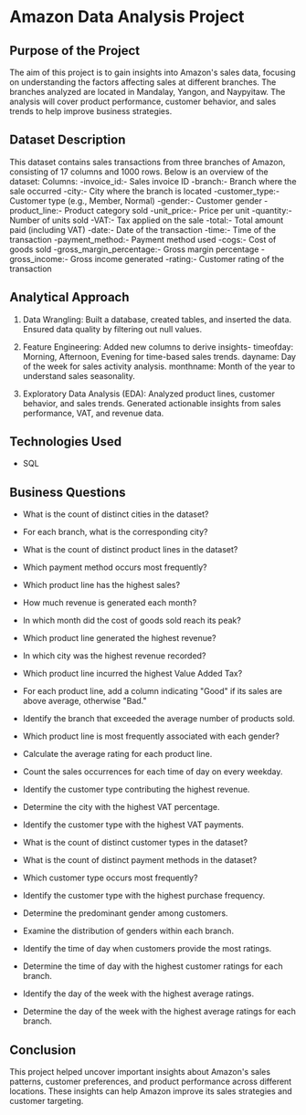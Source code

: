 # Amazon Data Analysis Project

## Purpose of the Project
The aim of this project is to gain insights into Amazon's sales data, focusing on understanding the factors affecting sales at different branches. The branches analyzed are located in Mandalay, Yangon, and Naypyitaw. The analysis will cover product performance, customer behavior, and sales trends to help improve business strategies.

## Dataset Description
This dataset contains sales transactions from three branches of Amazon, consisting of 17 columns and 1000 rows. Below is an overview of the dataset:
Columns:
-invoice_id:- Sales invoice ID
-branch:- Branch where the sale occurred
-city:- City where the branch is located
-customer_type:- Customer type (e.g., Member, Normal)
-gender:- Customer gender
-product_line:- Product category sold
-unit_price:- Price per unit
-quantity:- Number of units sold
-VAT:- Tax applied on the sale
-total:- Total amount paid (including VAT)
-date:- Date of the transaction
-time:- Time of the transaction
-payment_method:- Payment method used
-cogs:- Cost of goods sold
-gross_margin_percentage:- Gross margin percentage
-gross_income:- Gross income generated
-rating:- Customer rating of the transaction

## Analytical Approach
1. Data Wrangling:
Built a database, created tables, and inserted the data.
Ensured data quality by filtering out null values.

3. Feature Engineering:
Added new columns to derive insights-
timeofday: Morning, Afternoon, Evening for time-based sales trends.
dayname: Day of the week for sales activity analysis.
monthname: Month of the year to understand sales seasonality.

3. Exploratory Data Analysis (EDA):
Analyzed product lines, customer behavior, and sales trends.
Generated actionable insights from sales performance, VAT, and revenue data.

## Technologies Used
- SQL

## Business Questions
- What is the count of distinct cities in the dataset?

- For each branch, what is the corresponding city?

- What is the count of distinct product lines in the dataset?

- Which payment method occurs most frequently?

- Which product line has the highest sales?

- How much revenue is generated each month?

- In which month did the cost of goods sold reach its peak?

- Which product line generated the highest revenue?

- In which city was the highest revenue recorded?

- Which product line incurred the highest Value Added Tax?

- For each product line, add a column indicating "Good" if its sales are above average, otherwise "Bad."

- Identify the branch that exceeded the average number of products sold.

- Which product line is most frequently associated with each gender?

- Calculate the average rating for each product line.

- Count the sales occurrences for each time of day on every weekday.

- Identify the customer type contributing the highest revenue.

- Determine the city with the highest VAT percentage.

- Identify the customer type with the highest VAT payments.

- What is the count of distinct customer types in the dataset?

- What is the count of distinct payment methods in the dataset?

- Which customer type occurs most frequently?

- Identify the customer type with the highest purchase frequency.

- Determine the predominant gender among customers.

- Examine the distribution of genders within each branch.

- Identify the time of day when customers provide the most ratings.

- Determine the time of day with the highest customer ratings for each branch.

- Identify the day of the week with the highest average ratings.

- Determine the day of the week with the highest average ratings for each branch.

## Conclusion
This project helped uncover important insights about Amazon's sales patterns, customer preferences, and product performance across different locations. These insights can help Amazon improve its sales strategies and customer targeting.
